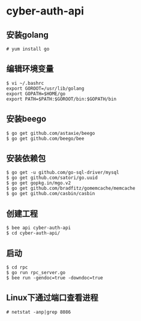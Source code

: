# cyber-auth-api

## 安装golang
    # yum install go

## 编辑环境变量
    $ vi ~/.bashrc
    export GOROOT=/usr/lib/golang
    export GOPATH=$HOME/go
    export PATH=$PATH:$GOROOT/bin:$GOPATH/bin

## 安装beego
    $ go get github.com/astaxie/beego
    $ go get github.com/beego/bee

## 安装依赖包
    $ go get -u github.com/go-sql-driver/mysql
    $ go get github.com/satori/go.uuid
    $ go get gopkg.in/mgo.v2
    $ go get github.com/bradfitz/gomemcache/memcache
    $ go get github.com/casbin/casbin

## 创建工程
    $ bee api cyber-auth-api
    $ cd cyber-auth-api/

## 启动
    $ cd rpc
    $ go run rpc_server.go
    $ bee run -gendoc=true -downdoc=true

## Linux下通过端口查看进程
    # netstat -anp|grep 8086

